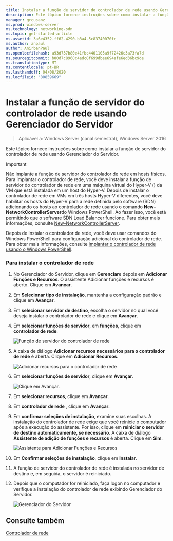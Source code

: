 ```yaml
---
title: Instalar a função de servidor do controlador de rede usando Gerenciador do Servidor
description: Este tópico fornece instruções sobre como instalar a função de servidor do controlador de rede usando Gerenciador do Servidor no Windows Server 2016.
manager: grcusanz
ms.prod: windows-server
ms.technology: networking-sdn
ms.topic: get-started-article
ms.assetid: 3a6e4352-ff62-4290-b8a4-5c83740070fc
ms.author: anpaul
author: AnirbanPaul
ms.openlocfilehash: a93d737b80e41fbc4401105a9f72426c3a73fa7d
ms.sourcegitcommit: b00d7c8968c4adc8f699dbee694afe6ed36bc9de
ms.translationtype: MT
ms.contentlocale: pt-BR
ms.lasthandoff: 04/08/2020
ms.locfileid: "80859669"
---
```

# <a name="install-the-network-controller-server-role-using-server-manager"></a>Instalar a função de servidor do controlador de rede usando Gerenciador do Servidor

>Aplicável a: Windows Server (canal semestral), Windows Server 2016

Este tópico fornece instruções sobre como instalar a função de servidor do controlador de rede usando Gerenciador do Servidor.

>[!IMPORTANT]
>Não implante a função de servidor do controlador de rede em hosts físicos. Para implantar o controlador de rede, você deve instalar a função de servidor do controlador de rede em uma máquina virtual do Hyper-V \(\) da VM que está instalada em um host do Hyper-V. Depois de instalar o controlador de rede em VMs em três hosts Hyper\-V diferentes, você deve habilitar os hosts do Hyper\-V para a rede definida pelo software \(SDN\) adicionando os hosts ao controlador de rede usando o comando **New-NetworkControllerServer**do Windows PowerShell. Ao fazer isso, você está permitindo que o software SDN Load Balancer funcione. Para obter mais informações, consulte [New-NetworkControllerServer](https://technet.microsoft.com/itpro/powershell/windows/network-controller/new-networkcontrollerserver).
  
Depois de instalar o controlador de rede, você deve usar comandos do Windows PowerShell para configuração adicional do controlador de rede. Para obter mais informações, consulte [implantar o controlador de rede usando o Windows PowerShell](../../deploy/Deploy-Network-Controller-using-Windows-PowerShell.md).  
  
### <a name="to-install-network-controller"></a>Para instalar o controlador de rede  
  
1.  No Gerenciador do Servidor, clique em **Gerenciar**e depois em **Adicionar Funções e Recursos**. O assistente Adicionar funções e recursos é aberto. Clique em **Avançar**.  
  
2.  Em **Selecionar tipo de instalação**, mantenha a configuração padrão e clique em **Avançar**.  
  
3.  Em **selecionar servidor de destino**, escolha o servidor no qual você deseja instalar o controlador de rede e clique em **Avançar**.  
  
4.  Em **selecionar funções de servidor**, em **funções**, clique em **controlador de rede**.  
  
    ![Função de servidor do controlador de rede](../../../media/Install-the-Network-Controller-server-role-using-Server-Manager/netc_install_07.jpg)  
  
5.  A caixa de diálogo **Adicionar recursos necessários para o controlador de rede** é aberta. Clique em **Adicionar Recursos**.  
  
    ![Adicionar recursos para o controlador de rede](../../../media/Install-the-Network-Controller-server-role-using-Server-Manager/netc_install_06.jpg)  
  
6.  Em **selecionar funções de servidor**, clique em **Avançar**.  
  
    ![Clique em Avançar.](../../../media/Install-the-Network-Controller-server-role-using-Server-Manager/netc_install_07.jpg)  
  
7.  Em **selecionar recursos**, clique em **Avançar**.  
  
8.  Em **controlador de rede** , clique em **Avançar**.  
  
9. Em **confirmar seleções de instalação**, examine suas escolhas. A instalação do controlador de rede exige que você reinicie o computador após a execução do assistente. Por isso, clique em **reiniciar o servidor de destino automaticamente, se necessário**. A caixa de diálogo **Assistente de adição de funções e recursos** é aberta. Clique em **Sim**.  
  
    ![Assistente para Adicionar Funções e Recursos](../../../media/Install-the-Network-Controller-server-role-using-Server-Manager/netc_install_11.jpg)  
  
10. Em **Confirmar seleções de instalação**, clique em **Instalar**.  
  
11. A função de servidor do controlador de rede é instalada no servidor de destino e, em seguida, o servidor é reiniciado.  
  
12. Depois que o computador for reiniciado, faça logon no computador e verifique a instalação do controlador de rede exibindo Gerenciador do Servidor.  
  
    ![Gerenciador do Servidor](../../../media/Install-the-Network-Controller-server-role-using-Server-Manager/nc_013.jpg)  
  
## <a name="see-also"></a>Consulte também  
[Controlador de rede](Network-Controller.md)  
  


